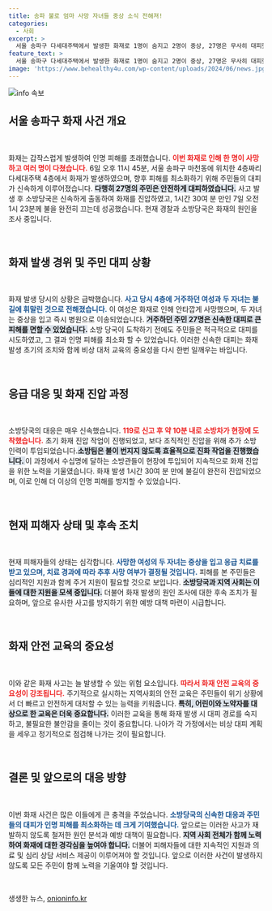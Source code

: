 ```yaml
---
title: 송파 불로 엄마 사망 자녀들 중상 소식 전해져!
categories:
  - 사회
excerpt: >
  서울 송파구 다세대주택에서 발생한 화재로 1명이 숨지고 2명이 중상, 27명은 무사히 대피했습니다. 소방당국은 정확한 화재 원인을 조사 중입니다. 클릭해서 더 자세한 이야기를 확인해보세요!
feature_text: >
  서울 송파구 다세대주택에서 발생한 화재로 1명이 숨지고 2명이 중상, 27명은 무사히 대피했습니다. 소방당국은 정확한 화재 원인을 조사 중입니다. 클릭해서 더 자세한 이야기를 확인해보세요!
image: 'https://www.behealthy4u.com/wp-content/uploads/2024/06/news.jpg'
---
```


<p><img src="https://www.behealthy4u.com/wp-content/uploads/2024/06/news.jpg" alt="info 속보" /></p>

<h2 data-ke-size="size26">서울 송파구 화재 사건 개요</h2>

<p data-ke-size="size16">&nbsp;</p>

<p>화재는 갑작스럽게 발생하여 인명 피해를 초래했습니다. <b><span style="color: #ee2323;">이번 화재로 인해 한 명이 사망하고 여러 명이 다쳤습니다.</span></b> 6일 오후 11시 45분, 서울 송파구 마천동에 위치한 4층짜리 다세대주택 4층에서 화재가 발생하였으며, 향후 피해를 최소화하기 위해 주민들의 대피가 신속하게 이루어졌습니다. <b><span style="background-color: #21538527;">다행히 27명의 주민은 안전하게 대피하였습니다.</span></b> 사고 발생 후 소방당국은 신속하게 출동하여 화재를 진압하였고, 1시간 30여 분 만인 7일 오전 1시 23분께 불을 완전히 끄는데 성공했습니다. 현재 경찰과 소방당국은 화재의 원인을 조사 중입니다. </p>

<p data-ke-size="size16">&nbsp;</p>

<h2 data-ke-size="size26">화재 발생 경위 및 주민 대피 상황</h2>

<p data-ke-size="size16">&nbsp;</p>

<p>화재 발생 당시의 상황은 급박했습니다. <b><span style="color: #1a5490;">사고 당시 4층에 거주하던 여성과 두 자녀는 불길에 휘말린 것으로 전해졌습니다.</span></b> 이 여성은 화재로 인해 안타깝게 사망했으며, 두 자녀는 중상을 입고 즉시 병원으로 이송되었습니다. <b><span style="background-color: #21538527;">거주하던 주민 27명은 신속한 대피로 큰 피해를 면할 수 있었습니다.</span></b> 소방 당국이 도착하기 전에도 주민들은 적극적으로 대피를 시도하였고, 그 결과 인명 피해를 최소화 할 수 있었습니다. 이러한 신속한 대피는 화재 발생 초기의 조치와 함께 비상 대처 교육의 중요성을 다시 한번 일깨우는 바입니다.</p>

<p data-ke-size="size16">&nbsp;</p>

<h2 data-ke-size="size26">응급 대응 및 화재 진압 과정</h2>

<p data-ke-size="size16">&nbsp;</p>

<p>소방당국의 대응은 매우 신속했습니다. <b><span style="color: #ee2323;">119로 신고 후 약 10분 내로 소방차가 현장에 도착했습니다.</span></b> 초기 화재 진압 작업이 진행되었고, 보다 조직적인 진압을 위해 추가 소방 인력이 투입되었습니다.<b><span style="background-color: #21538527;">소방팀은 불이 번지지 않도록 효율적으로 진화 작업을 진행했습니다. </span></b> 이 과정에서 수십명에 달하는 소방관들이 현장에 투입되어 지속적으로 화재 진압을 위한 노력을 기울였습니다. 화재 발생 1시간 30여 분 만에 불길이 완전히 진압되었으며, 이로 인해 더 이상의 인명 피해를 방지할 수 있었습니다.</p>

<p data-ke-size="size16">&nbsp;</p>

<h2 data-ke-size="size26">현재 피해자 상태 및 후속 조치</h2>

<p data-ke-size="size16">&nbsp;</p>

<p>현재 피해자들의 상태는 심각합니다. <b><span style="color: #1a5490;">사망한 여성의 두 자녀는 중상을 입고 응급 치료를 받고 있으며, 치료 경과에 따라 추후 사망 여부가 결정될 것입니다.</span></b> 피해를 본 주민들은 심리적인 지원과 함께 주거 지원이 필요할 것으로 보입니다. <b><span style="background-color: #21538527;">소방당국과 지역 사회는 이들에 대한 지원을 모색 중입니다.</span></b> 더불어 화재 발생의 원인 조사에 대한 후속 조치가 필요하며, 앞으로 유사한 사고를 방지하기 위한 예방 대책 마련이 시급합니다. </p>

<p data-ke-size="size16">&nbsp;</p>

<h2 data-ke-size="size26">화재 안전 교육의 중요성</h2>

<p data-ke-size="size16">&nbsp;</p>

<p>이와 같은 화재 사고는 늘 발생할 수 있는 위험 요소입니다. <b><span style="color: #ee2323;">따라서 화재 안전 교육의 중요성이 강조됩니다.</span></b> 주기적으로 실시하는 지역사회의 안전 교육은 주민들이 위기 상황에서 더 빠르고 안전하게 대처할 수 있는 능력을 키워줍니다. <b><span style="background-color: #21538527;">특히, 어린이와 노약자를 대상으로 한 교육은 더욱 중요합니다.</span></b> 이러한 교육을 통해 화재 발생 시 대피 경로를 숙지하고, 불필요한 불안감을 줄이는 것이 중요합니다. 나아가 각 가정에서는 비상 대피 계획을 세우고 정기적으로 점검해 나가는 것이 필요합니다.</p>

<p data-ke-size="size16">&nbsp;</p>

<h2 data-ke-size="size26">결론 및 앞으로의 대응 방향</h2>

<p data-ke-size="size16">&nbsp;</p>

<p>이번 화재 사건은 많은 이들에게 큰 충격을 주었습니다. <b><span style="color: #1a5490;">소방당국의 신속한 대응과 주민들의 대피가 인명 피해를 최소화하는 데 크게 기여했습니다.</span></b> 앞으로는 이러한 사고가 재발하지 않도록 철저한 원인 분석과 예방 대책이 필요합니다. <b><span style="background-color: #21538527;">지역 사회 전체가 함께 노력하여 화재에 대한 경각심을 높여야 합니다.</span></b> 더불어 피해자들에 대한 지속적인 지원과 의료 및 심리 상담 서비스 제공이 이루어져야 할 것입니다. 앞으로 이러한 사건이 발생하지 않도록 모든 주민이 함께 노력을 기울여야 할 것입니다.</p>

<p data-ke-size="size16">&nbsp;</p>
생생한 뉴스, <a href="https://onioninfo.kr" rel="dofollow">onioninfo.kr</a>


